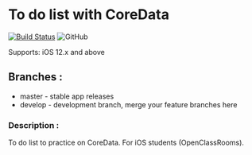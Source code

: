 # To do list with CoreData

[![Build Status](https://travis-ci.org/bastides/ToDoListWithCoreData.svg?branch=master)](https://travis-ci.org/bastides/ToDoListWithCoreData)
![GitHub](https://img.shields.io/github/license/bastides/ToDoListWithCoreData)

Supports: iOS 12.x and above

## Branches :

* master - stable app releases
* develop - development branch, merge your feature branches here

### Description :

To do list to practice on CoreData. For iOS students (OpenClassRooms). 

